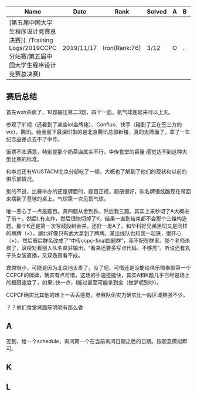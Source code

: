 | Name                                                         | Date       | Rank            | Solved | A    | B    | C    | D    | E    | F    | G    | H    | I    | J    | K    | L   |
| ------------------------------------------------------------ | ---------- | --------------- | ------ | ---- | ---- | ---- | ---- | ---- | ---- | ---- | ---- | ---- | ---- | ---- | ---- |
| [第五届中国大学生程序设计竞赛总决赛](../Training Logs/2019CCPC分站赛/第五届中国大学生程序设计竞赛总决赛) | 2019/11/17 | Iron(Rank:76)   | 3/12   | O    | .    | .    | .    | .    | .    | .    | .    | .    | .    | O    | O    |

## 赛后总结

首先wxh杀疯了，10题碾压第二3题，四个一血，氦气球连起来可以上天。

参观了旷视（还看到了某些ioi金牌佬）、Conflux、快手（碰到了正在签三方的wx）、腾讯。给我留下最深印象的是北京腾讯总部新楼，真的太牌面了。拿了一车纪念品差点去不了中传。

饭票不太满意，特别是那个奶茶店属实不行，中传食堂的容量 感觉达不到这种大型比赛的标准。

和李总还有WUSTACM北京分部吃了一顿，大概也了解到了他们的现状和以前的俱乐部情况。

别的不说，比赛举办的还是牌面的，题目正规，题册很好，队名牌很炫酷现在带回来摆到了基地的桌上。气球第一次见氦气球。

唯一恶心了一点是题目。真四题从金到铁，然后我三题。其实上来秒切了A大概进了前十，然后L有点炸，然后很快切掉了K，结果一直到结束都不会那个三维构造题。那个K还是第一次写线段树合并，还好一发A了。和华科好兄弟黑切又是同样的牌牌（×），湖北好像只有武大拿到了牌牌。某出线队也和我一起铁，很开心（×）。然后赛后群名改成了“中传ccpc-final四题群”，我不配在群里。那个老师杀疯了，滚榜对着别人队名疯狂输出，“看来还要多写点代码，不够秃”。听说还有丸子头女装直播，又双叒叕看不成。

宾馆很小，可能是因为北京地太贵了。没了吧，可惜还是没能给俱乐部奉献第一个CCPCF的牌牌，确实有点可惜，这场的手速还挺快，其实A和K题几乎已经是场上的极限速度了，如果L快一点，I能过甚至可能拿到金（做梦呢别吵）。

CCPCF确实比其他的难上一丢丢感觉，参赛队伍实力确实比一般区域赛强不少。



？？他们食堂烤面筋明明有那么香



## A

签到，给一个schedule，询问第一个在当前询问日期之后的日期。按题意模拟即可。



## K



## L

